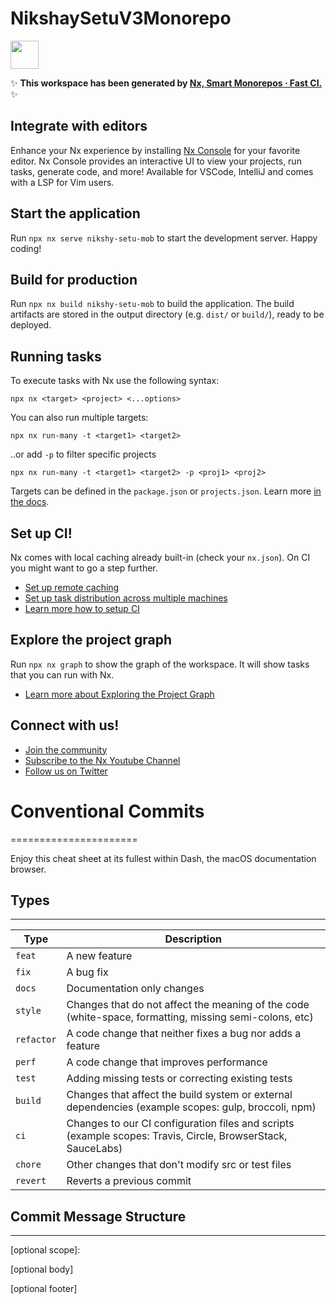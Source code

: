 # NikshaySetuV3Monorepo

<a alt="Nx logo" href="https://nx.dev" target="_blank" rel="noreferrer"><img src="https://raw.githubusercontent.com/nrwl/nx/master/images/nx-logo.png" width="45"></a>

✨ **This workspace has been generated by [Nx, Smart Monorepos · Fast CI.](https://nx.dev)** ✨

## Integrate with editors

Enhance your Nx experience by installing [Nx Console](https://nx.dev/nx-console) for your favorite editor. Nx Console
provides an interactive UI to view your projects, run tasks, generate code, and more! Available for VSCode, IntelliJ and
comes with a LSP for Vim users.

## Start the application

Run `npx nx serve nikshy-setu-mob` to start the development server. Happy coding!

## Build for production

Run `npx nx build nikshy-setu-mob` to build the application. The build artifacts are stored in the output directory (e.g. `dist/` or `build/`), ready to be deployed.

## Running tasks

To execute tasks with Nx use the following syntax:

```
npx nx <target> <project> <...options>
```

You can also run multiple targets:

```
npx nx run-many -t <target1> <target2>
```

..or add `-p` to filter specific projects

```
npx nx run-many -t <target1> <target2> -p <proj1> <proj2>
```

Targets can be defined in the `package.json` or `projects.json`. Learn more [in the docs](https://nx.dev/features/run-tasks).

## Set up CI!

Nx comes with local caching already built-in (check your `nx.json`). On CI you might want to go a step further.

- [Set up remote caching](https://nx.dev/features/share-your-cache)
- [Set up task distribution across multiple machines](https://nx.dev/nx-cloud/features/distribute-task-execution)
- [Learn more how to setup CI](https://nx.dev/recipes/ci)

## Explore the project graph

Run `npx nx graph` to show the graph of the workspace.
It will show tasks that you can run with Nx.

- [Learn more about Exploring the Project Graph](https://nx.dev/core-features/explore-graph)

## Connect with us!

- [Join the community](https://nx.dev/community)
- [Subscribe to the Nx Youtube Channel](https://www.youtube.com/@nxdevtools)
- [Follow us on Twitter](https://twitter.com/nxdevtools)

# Conventional Commits

======================

Enjoy this cheat sheet at its fullest within Dash, the macOS documentation browser.

## Types

---

| Type       | Description                                                                                                 |
| ---------- | ----------------------------------------------------------------------------------------------------------- |
| `feat`     | A new feature                                                                                               |
| `fix`      | A bug fix                                                                                                   |
| `docs`     | Documentation only changes                                                                                  |
| `style`    | Changes that do not affect the meaning of the code (white-space, formatting, missing semi-colons, etc)      |
| `refactor` | A code change that neither fixes a bug nor adds a feature                                                   |
| `perf`     | A code change that improves performance                                                                     |
| `test`     | Adding missing tests or correcting existing tests                                                           |
| `build`    | Changes that affect the build system or external dependencies (example scopes: gulp, broccoli, npm)         |
| `ci`       | Changes to our CI configuration files and scripts (example scopes: Travis, Circle, BrowserStack, SauceLabs) |
| `chore`    | Other changes that don't modify src or test files                                                           |
| `revert`   | Reverts a previous commit                                                                                   |

## Commit Message Structure

---

<type>[optional scope]: <description>

[optional body]

[optional footer]
